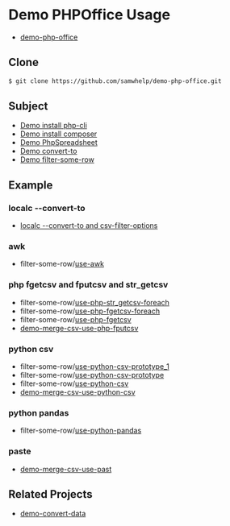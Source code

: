 
# Demo PHPOffice Usage

* [demo-php-office](https://github.com/samwhelp/demo-php-office)


## Clone

``` sh
$ git clone https://github.com/samwhelp/demo-php-office.git
```


## Subject

* [Demo install php-cli](demo-install-php-cli)
* [Demo install composer](demo-install-composer)
* [Demo PhpSpreadsheet](demo-php-spreadsheet)
* [Demo convert-to](demo-convert-to)
* [Demo filter-some-row](demo-case/filter-some-row)


## Example

### localc --convert-to

* [localc --convert-to and csv-filter-options](demo-convert-to/demo-ods-to-csv-filter-options)

### awk

* filter-some-row/[use-awk](demo-case/filter-some-row/use-awk)

### php fgetcsv and fputcsv and str_getcsv

* filter-some-row/[use-php-str_getcsv-foreach](demo-case/filter-some-row/use-php-str_getcsv-foreach)
* filter-some-row/[use-php-fgetcsv-foreach](demo-case/filter-some-row/use-php-fgetcsv-foreach)
* filter-some-row/[use-php-fgetcsv](demo-case/filter-some-row/use-php-fgetcsv)
* [demo-merge-csv-use-php-fputcsv](demo-convert-to/demo-merge-csv-use-php-fputcsv)

### python csv

* filter-some-row/[use-python-csv-prototype_1](demo-case/filter-some-row/use-python-csv-prototype_1)
* filter-some-row/[use-python-csv-prototype](demo-case/filter-some-row/use-python-csv-prototype)
* filter-some-row/[use-python-csv](demo-case/filter-some-row/use-python-csv)
* [demo-merge-csv-use-python-csv](demo-convert-to/demo-merge-csv-use-python-csv)

### python pandas

* filter-some-row/[use-python-pandas](demo-case/filter-some-row/use-python-pandas)

### paste

* [demo-merge-csv-use-past](demo-convert-to/demo-merge-csv-use-paste)


## Related Projects

* [demo-convert-data](https://github.com/samwhelp/demo-convert-data)

